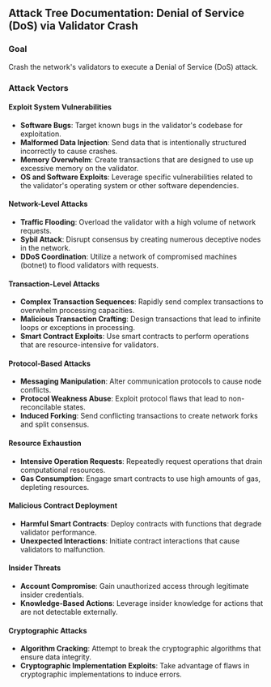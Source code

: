 ## Attack Tree Documentation: Denial of Service (DoS) via Validator Crash

### Goal
Crash the network's validators to execute a Denial of Service (DoS) attack.

### Attack Vectors

#### Exploit System Vulnerabilities
- **Software Bugs**: Target known bugs in the validator's codebase for exploitation.
- **Malformed Data Injection**: Send data that is intentionally structured incorrectly to cause crashes.
- **Memory Overwhelm**: Create transactions that are designed to use up excessive memory on the validator.
- **OS and Software Exploits**: Leverage specific vulnerabilities related to the validator's operating system or other software dependencies.

#### Network-Level Attacks
- **Traffic Flooding**: Overload the validator with a high volume of network requests.
- **Sybil Attack**: Disrupt consensus by creating numerous deceptive nodes in the network.
- **DDoS Coordination**: Utilize a network of compromised machines (botnet) to flood validators with requests.

#### Transaction-Level Attacks
- **Complex Transaction Sequences**: Rapidly send complex transactions to overwhelm processing capacities.
- **Malicious Transaction Crafting**: Design transactions that lead to infinite loops or exceptions in processing.
- **Smart Contract Exploits**: Use smart contracts to perform operations that are resource-intensive for validators.

#### Protocol-Based Attacks
- **Messaging Manipulation**: Alter communication protocols to cause node conflicts.
- **Protocol Weakness Abuse**: Exploit protocol flaws that lead to non-reconcilable states.
- **Induced Forking**: Send conflicting transactions to create network forks and split consensus.

#### Resource Exhaustion
- **Intensive Operation Requests**: Repeatedly request operations that drain computational resources.
- **Gas Consumption**: Engage smart contracts to use high amounts of gas, depleting resources.

#### Malicious Contract Deployment
- **Harmful Smart Contracts**: Deploy contracts with functions that degrade validator performance.
- **Unexpected Interactions**: Initiate contract interactions that cause validators to malfunction.

#### Insider Threats
- **Account Compromise**: Gain unauthorized access through legitimate insider credentials.
- **Knowledge-Based Actions**: Leverage insider knowledge for actions that are not detectable externally.

#### Cryptographic Attacks
- **Algorithm Cracking**: Attempt to break the cryptographic algorithms that ensure data integrity.
- **Cryptographic Implementation Exploits**: Take advantage of flaws in cryptographic implementations to induce errors.